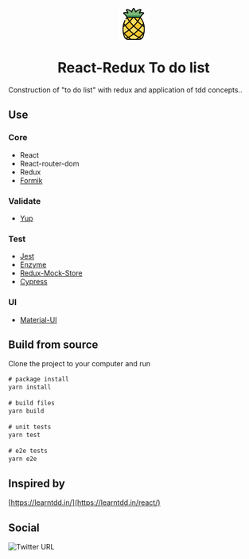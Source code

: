 <p align="center">
	<a href="https://github.com/Linusar/react-redux-tdd-todolist"  target="_blank">
	<img  align="center"  alt="pineapple"  src="https://raw.githubusercontent.com/Linusar/react-redux-tdd-todolist/master/src/images/pineapple.png"  />
	</a>
</p>

<h1 align="center">React-Redux To do list </h1>

<p>Construction of "to do list" with redux and application of tdd concepts..</p>

<h2>Use</h2>

<p>
<h3> Core </h3>

- React
- React-router-dom
- Redux
- [Formik](https://jaredpalmer.com/formik/)
  </p>

<p>

<p>
<h3> Validate </h3>

- [Yup](https://github.com/jquense/yup)

 </p>

<p>

<h3> Test </h3>

- [Jest](https://jestjs.io/)
- [Enzyme](https://airbnb.io/enzyme/)
- [Redux-Mock-Store](https://github.com/dmitry-zaets/redux-mock-store)
- [Cypress](https://www.cypress.io/)
  </p>

<p>

<h3> UI </h3>

- [Material-UI](https://material-ui.com)
  </p>

<h2>Build from source</h2>

Clone the project to your computer and run

```
# package install
yarn install

# build files
yarn build

# unit tests
yarn test

# e2e tests
yarn e2e

```

<h2>Inspired by</h2>

<p>

[https://learntdd.in/](https://learntdd.in/react/)

</p>

<h2>Social</h2>
<img  alt="Twitter URL"  src="https://img.shields.io/twitter/url/http/@Alejo40740246.svg?style=social">
